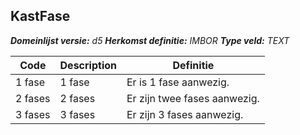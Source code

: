 ﻿## KastFase

*__Domeinlijst versie:__ d5*
*__Herkomst definitie:__ IMBOR*
*__Type veld:__ TEXT*

|__Code__ |__Description__ |__Definitie__	|
|	---	|	---	|   ---	| 
| 1 fase | 1 fase | Er is 1 fase aanwezig. |
| 2 fases | 2 fases | Er zijn twee fases aanwezig. |
| 3 fases | 3 fases | Er zijn 3 fases aanwezig. |
